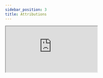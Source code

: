 ```yaml
---
sidebar_position: 3
title: Attributions
---
```


<script type="text/javascript">
  // iframe height listener script
</script>
<iframe
  style={{width: '100%', height: '16450px' }}
  id="igem-attribution-form"
  src="https://teams.igem.org/wiki/5657/attributions"
>
</iframe>
